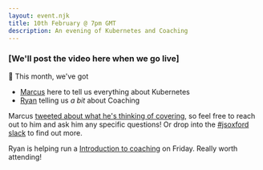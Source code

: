 ```yaml
---
layout: event.njk
title: 10th February @ 7pm GMT
description: An evening of Kubernetes and Coaching
---
```


### [We'll post the video here when we go live]

🤟 This month, we've got

- [Marcus](https://twitter.com/Marcus_Noble_) here to tell us everything about Kubernetes
- [Ryan](https://twitter.com/spikeheap) telling us _a bit_ about Coaching

Marcus [tweeted about what he's thinking of covering](https://twitter.com/Marcus_Noble_/status/1356600550230548481), so feel free to reach out to him and ask him any specific questions! Or drop into the [#jsoxford slack](https://digitaloxford.slack.com/archives/C0UURPG9H/p1612466756040900) to find out more.

Ryan is helping run a [Introduction to coaching](https://ti.to/slate-horse/introduction-to-coaching-feb-2021) on Friday. Really worth attending!
